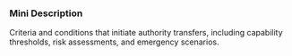 ### Mini Description

Criteria and conditions that initiate authority transfers, including capability thresholds, risk assessments, and emergency scenarios.
